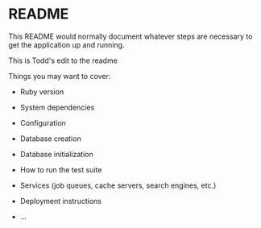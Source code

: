 # README

This README would normally document whatever steps are necessary to get the
application up and running.

This is Todd's edit to the readme

Things you may want to cover:

* Ruby version

* System dependencies

* Configuration

* Database creation

* Database initialization

* How to run the test suite

* Services (job queues, cache servers, search engines, etc.)

* Deployment instructions

* ...
